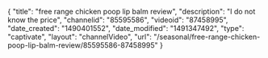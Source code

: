 {
    "title": "free range chicken poop lip balm review",
    "description": "I do not know the price",
    "channelid": "85595586",
    "videoid": "87458995",
    "date_created": "1490401552",
    "date_modified": "1491347492",
    "type": "captivate",
    "layout": "channelVideo",
    "url": "\/seasonal\/free-range-chicken-poop-lip-balm-review\/85595586-87458995"
}